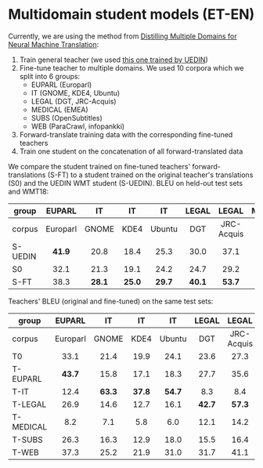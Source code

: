 # Multidomain student models (ET-EN)

Currently, we are using the method from [Distilling Multiple Domains for Neural Machine Translation](https://aclanthology.org/2020.emnlp-main.364.pdf):

1. Train general teacher (we used [this one trained by UEDIN]( http://data.statmt.org/romang/bergamot/models/eten.teacher.checkpoints.tgz))
2. Fine-tune teacher to multiple domains. We used 10 corpora which we split into 6 groups:
   - EUPARL (Europarl)
   - IT (GNOME, KDE4, Ubuntu)
   - LEGAL (DGT, JRC-Acquis)
   - MEDICAL (EMEA)
   - SUBS (OpenSubtitles)
   - WEB (ParaCrawl, infopankki)
3. Forward-translate training data with the corresponding fine-tuned teachers
4. Train one student on the concatenation of all forward-translated data

We compare the student trained on fine-tuned teachers' forward-translations (S-FT) to a student trained on the original teacher's translations (S0) and the UEDIN WMT student (S-UEDIN). BLEU on held-out test sets and WMT18: 

| group   |  EUPARL  |   IT  |  IT  |   IT   | LEGAL |    LEGAL   | MEDICAL |      SUBS     |    WEB    |     WEB    | NEWS |
|---------|:--------:|:-----:|:----:|:------:|:-----:|:----------:|:-------:|:-------------:|:---------:|:----------:|------|
| corpus  | Europarl | GNOME | KDE4 | Ubuntu | DGT   | JRC-Acquis | EMEA    | OpenSubtitles | ParaCrawl | infopankki | WMT  |
| S-UEDIN | **41.9** | 20.8  | 18.4 | 25.3   | 30.0  | 37.1       | 26.8    | 28.0          | 31.8      | 25.9       | **31.9** |
| S0      | 32.1     | 21.3  | 19.1 | 24.2   | 24.7  | 29.2       | 27.0    | 27.5          | 31.9      | 25.7       | 27.2 |
| S-FT    | 38.3     |**28.1**|**25.0**|**29.7**|**40.1**|**53.7**| **41.4**| **30.0**      | **44.1**  | **29.7**   | 26.7 |

Teachers' BLEU (original and fine-tuned) on the same test sets:

| group     |  EUPARL  |   IT  |  IT  |   IT   | LEGAL |    LEGAL   | MEDICAL |      SUBS     |    WEB    |     WEB    | NEWS |
|-----------|:--------:|:-----:|:----:|:------:|:-----:|:----------:|:-------:|:-------------:|:---------:|:----------:|------|
| corpus    | Europarl | GNOME | KDE4 | Ubuntu | DGT   | JRC-Acquis | EMEA    | OpenSubtitles | ParaCrawl | infopankki | WMT  |
| T0        | 33.1     | 21.4  | 19.9 | 24.1   | 23.6  | 27.3       | 27.2    | 28.5          | 31.2      | 24.4       |**33.4**|
| T-EUPARL  | **43.7** | 15.8  | 17.1 | 18.3   | 27.7  | 35.6       | 24.6    | 24.1          | 30.2      | 26.4       | 29.9 |
| T-IT      | 12.4     |**63.3**|**37.8**|**54.7**| 8.3   | 8.4        | 12.8    | 14.5          | 16.9      | 10.2       | 13.4 |
| T-LEGAL   | 26.9     | 14.6  | 12.7 | 16.1   |**42.7**|**57.3**   | 21.1    | 6.8           | 23.2      | 17.9       | 15.3 |
| T-MEDICAL | 8.2      | 7.1   | 5.8  | 6.0    | 12.1  | 14.2       |**63.4** | 3.6           | 9.9       | 7.5        | 6.4  |
| T-SUBS    | 26.3     | 16.3  | 12.9 | 18.0   | 15.5  | 16.4       | 20.3    |**32.6**       | 26.7      | 18.6       | 30.3 |
| T-WEB     | 37.3     | 25.2  | 21.9 | 31.0   | 31.7  | 41.1       | 30.3    | 25.4          |**44.3**   |**31.0**       | 32.7 |


